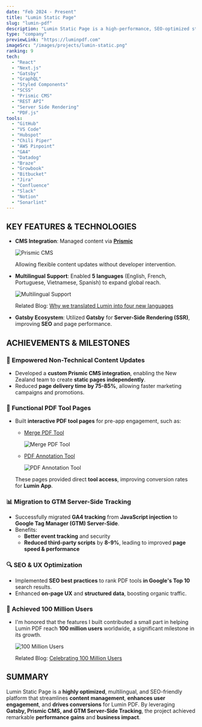 ```yaml
---
date: "Feb 2024 - Present"
title: "Lumin Static Page"
slug: "lumin-pdf"
description: "Lumin Static Page is a high-performance, SEO-optimized static website built for Lumin PDF. The project aimed to drive organic traffic, enhance user experience, and provide seamless file interaction tools. By collaborating with the marketing team, we ensured content alignment with campaigns, maximizing user acquisition and engagement."
type: "company"
previewLink: "https://luminpdf.com"
imageSrc: "/images/projects/lumin-static.png"
ranking: 9
tech:
  - "React"
  - "Next.js"
  - "Gatsby"
  - "GraphQL"
  - "Styled Components"
  - "SCSS"
  - "Prismic CMS"
  - "REST API"
  - "Server Side Rendering"
  - "PDF.js"
tools:
  - "GitHub"
  - "VS Code"
  - "Hubspot"
  - "Chili Piper"
  - "AWS Pinpoint"
  - "GA4"
  - "Datadog"
  - "Braze"
  - "Growbook"
  - "Bitbucket"
  - "Jira"
  - "Confluence"
  - "Slack"
  - "Notion"
  - "Sonarlint"
---
```


## KEY FEATURES & TECHNOLOGIES

- **CMS Integration**: Managed content via **[Prismic](https://prismic.io/)**

  ![Prismic CMS](/images/projects/lumin-prismic-cms.png)

  Allowing flexible content updates without developer intervention.

- **Multilingual Support**: Enabled **5 languages** (English, French, Portuguese, Vietnamese, Spanish) to expand global reach.

  ![Multilingual Support](/images/projects/lumin-multilingual.png)

  Related Blog: [Why we translated Lumin into four new languages](https://www.luminpdf.com/blog/lumin-has-4-new-languages/)

- **Gatsby Ecosystem**: Utilized **Gatsby** for **Server-Side Rendering (SSR)**, improving **SEO** and page performance.

## ACHIEVEMENTS & MILESTONES

### 🚀 Empowered Non-Technical Content Updates

- Developed a **custom Prismic CMS integration**, enabling the New Zealand team to create **static pages independently**.
- Reduced **page delivery time by 75-85%**, allowing faster marketing campaigns and promotions.

### 📄 Functional PDF Tool Pages

- Built **interactive PDF tool pages** for pre-app engagement, such as:

  - [Merge PDF Tool](https://www.luminpdf.com/pdf-editor/merge-pdf/)

    ![Merge PDF Tool](/images/projects/lumin-merge-tool.png)

  - [PDF Annotation Tool](https://www.luminpdf.com/pdf-editor/pdf-annotator/)

    ![PDF Annotation Tool](/images/projects/lumin-annotator-tool.png)

  These pages provided direct **tool access**, improving conversion rates for **Lumin App**.

### 📊 Migration to GTM Server-Side Tracking

- Successfully migrated **GA4 tracking** from **JavaScript injection** to **Google Tag Manager (GTM) Server-Side**.
- Benefits:
  - **Better event tracking** and security
  - **Reduced third-party scripts** by **8-9%**, leading to improved **page speed & performance**

### 🔍 SEO & UX Optimization

- Implemented **SEO best practices** to rank PDF tools **in Google's Top 10** search results.
- Enhanced **on-page UX** and **structured data**, boosting organic traffic.

### 🎉 Achieved 100 Million Users

- I'm honored that the features I built contributed a small part in helping Lumin PDF reach **100 million users** worldwide, a significant milestone in its growth.

  ![100 Million Users](/images/projects/lumin-100M-user.png)

  Related Blog: [Celebrating 100 Million Users](https://www.luminpdf.com/blog/100-million-users/)

## SUMMARY

Lumin Static Page is a **highly optimized**, multilingual, and SEO-friendly platform that streamlines **content management**, **enhances user engagement**, and **drives conversions** for Lumin PDF. By leveraging **Gatsby, Prismic CMS, and GTM Server-Side Tracking**, the project achieved remarkable **performance gains** and **business impact**.
